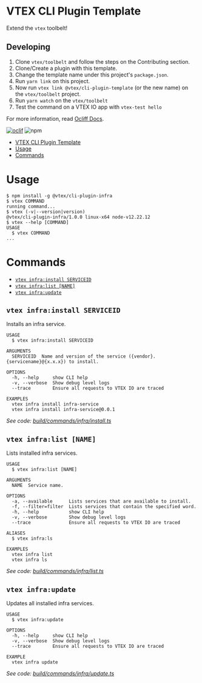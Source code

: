 # VTEX CLI Plugin Template

Extend the `vtex` toolbelt!

## Developing

1. Clone `vtex/toolbelt` and follow the steps on the Contributing section.
2. Clone/Create a plugin with this template.
3. Change the template name under this project's `package.json`.
2. Run `yarn link` on this project.
3. Now run `vtex link @vtex/cli-plugin-template` (or the new name) on the `vtex/toolbelt` project.
4. Run `yarn watch` on the `vtex/toolbelt`
5. Test the command on a VTEX IO app with `vtex-test hello`

For more information, read [Ocliff Docs](https://oclif.io/docs/introduction).

[![oclif](https://img.shields.io/badge/cli-oclif-brightgreen.svg)](https://oclif.io)
![npm](https://img.shields.io/npm/v/@vtex/cli-plugin-infra)

<!-- toc -->
* [VTEX CLI Plugin Template](#vtex-cli-plugin-template)
* [Usage](#usage)
* [Commands](#commands)
<!-- tocstop -->
# Usage
<!-- usage -->
```sh-session
$ npm install -g @vtex/cli-plugin-infra
$ vtex COMMAND
running command...
$ vtex (-v|--version|version)
@vtex/cli-plugin-infra/1.0.0 linux-x64 node-v12.22.12
$ vtex --help [COMMAND]
USAGE
  $ vtex COMMAND
...
```
<!-- usagestop -->
# Commands
<!-- commands -->
* [`vtex infra:install SERVICEID`](#vtex-infrainstall-serviceid)
* [`vtex infra:list [NAME]`](#vtex-infralist-name)
* [`vtex infra:update`](#vtex-infraupdate)

## `vtex infra:install SERVICEID`

Installs an infra service.

```
USAGE
  $ vtex infra:install SERVICEID

ARGUMENTS
  SERVICEID  Name and version of the service ({vendor}.{servicename}@{x.x.x}) to install.

OPTIONS
  -h, --help     show CLI help
  -v, --verbose  Show debug level logs
  --trace        Ensure all requests to VTEX IO are traced

EXAMPLES
  vtex infra install infra-service
  vtex infra install infra-service@0.0.1
```

_See code: [build/commands/infra/install.ts](https://github.com/vtex/cli-plugin-infra/blob/v1.0.0/build/commands/infra/install.ts)_

## `vtex infra:list [NAME]`

Lists installed infra services.

```
USAGE
  $ vtex infra:list [NAME]

ARGUMENTS
  NAME  Service name.

OPTIONS
  -a, --available      Lists services that are available to install.
  -f, --filter=filter  Lists services that contain the specified word.
  -h, --help           show CLI help
  -v, --verbose        Show debug level logs
  --trace              Ensure all requests to VTEX IO are traced

ALIASES
  $ vtex infra:ls

EXAMPLES
  vtex infra list
  vtex infra ls
```

_See code: [build/commands/infra/list.ts](https://github.com/vtex/cli-plugin-infra/blob/v1.0.0/build/commands/infra/list.ts)_

## `vtex infra:update`

Updates all installed infra services.

```
USAGE
  $ vtex infra:update

OPTIONS
  -h, --help     show CLI help
  -v, --verbose  Show debug level logs
  --trace        Ensure all requests to VTEX IO are traced

EXAMPLE
  vtex infra update
```

_See code: [build/commands/infra/update.ts](https://github.com/vtex/cli-plugin-infra/blob/v1.0.0/build/commands/infra/update.ts)_
<!-- commandsstop -->
